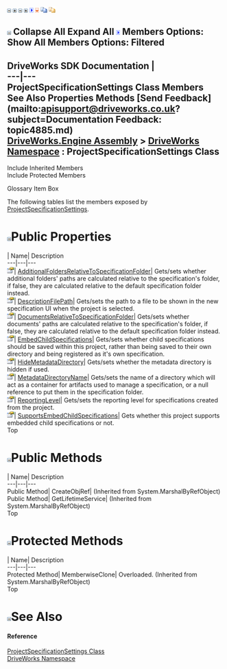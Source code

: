 ![](dotnetimages/collapse.gif) ![](dotnetimages/expand.gif) ![](dotnetimages/collapse.gif) ![](dotnetimages/expand.gif) ![](dotnetimages/drpdown.gif) ![](dotnetimages/drpdown_orange.gif) ![](dotnetimages/copycode.gif) ![](dotnetimages/copycodeHighlight.gif)

![](dotnetimages/collapse.gif) Collapse All Expand All ![](dotnetimages/drpdown.gif) Members Options: Show All  Members Options: Filtered   
---  
DriveWorks SDK Documentation  |   
---|---  
ProjectSpecificationSettings Class Members   
See Also Properties Methods [Send Feedback](mailto:apisupport@driveworks.co.uk?subject=Documentation Feedback: topic4885.md)  
[DriveWorks.Engine Assembly](topic2156.md) > [DriveWorks Namespace](topic2159.md) : ProjectSpecificationSettings Class  
---  
  
Include Inherited Members    
Include Protected Members  


Glossary Item Box

The following tables list the members exposed by [ProjectSpecificationSettings](topic4885.md).

# ![](dotnetimages/collapse.gif)Public Properties

| Name| Description  
---|---|---  
![Public Property](dotnetimages/publicProperty.gif)| [AdditionalFoldersRelativeToSpecificationFolder](topic4891.md)| Gets/sets whether additional folders' paths are calculated relative to the specification's folder, if false, they are calculated relative to the default specification folder instead.   
![Public Property](dotnetimages/publicProperty.gif)| [DescriptionFilePath](topic4892.md)| Gets/sets the path to a file to be shown in the new specification UI when the project is selected.   
![Public Property](dotnetimages/publicProperty.gif)| [DocumentsRelativeToSpecificationFolder](topic4893.md)| Gets/sets whether documents' paths are calculated relative to the specification's folder, if false, they are calculated relative to the default specification folder instead.   
![Public Property](dotnetimages/publicProperty.gif)| [EmbedChildSpecifications](topic4894.md)| Gets/sets whether child specifications should be saved within this project, rather than being saved to their own directory and being registered as it's own specification.   
![Public Property](dotnetimages/publicProperty.gif)| [HideMetadataDirectory](topic4895.md)| Gets/sets whether the metadata directory is hidden if used.   
![Public Property](dotnetimages/publicProperty.gif)| [MetadataDirectoryName](topic4896.md)| Gets/sets the name of a directory which will act as a container for artifacts used to manage a specification, or a null reference to put them in the specification folder.   
![Public Property](dotnetimages/publicProperty.gif)| [ReportingLevel](topic4897.md)| Gets/sets the reporting level for specifications created from the project.   
![Public Property](dotnetimages/publicProperty.gif)| [SupportsEmbedChildSpecifications](topic4898.md)| Gets whether this project supports embedded child specifications or not.   
Top

# ![](dotnetimages/collapse.gif)Public Methods

| Name| Description  
---|---|---  
Public Method| CreateObjRef|  (Inherited from System.MarshalByRefObject)  
Public Method| GetLifetimeService|  (Inherited from System.MarshalByRefObject)  
Top

# ![](dotnetimages/collapse.gif)Protected Methods

| Name| Description  
---|---|---  
Protected Method| MemberwiseClone| Overloaded. (Inherited from System.MarshalByRefObject)  
Top

# ![](dotnetimages/collapse.gif)See Also

#### Reference

[ProjectSpecificationSettings Class](topic4885.md)   
[DriveWorks Namespace](topic2159.md)


